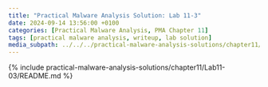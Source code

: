 ```yaml
---
title: "Practical Malware Analysis Solution: Lab 11-3"
date: 2024-09-14 13:56:00 +0100
categories: [Practical Malware Analysis, PMA Chapter 11]
tags: [practical malware analysis, writeup, lab solution]
media_subpath: ../../../practical-malware-analysis-solutions/chapter11/Lab11-03
---
```


{% include practical-malware-analysis-solutions/chapter11/Lab11-03/README.md %}